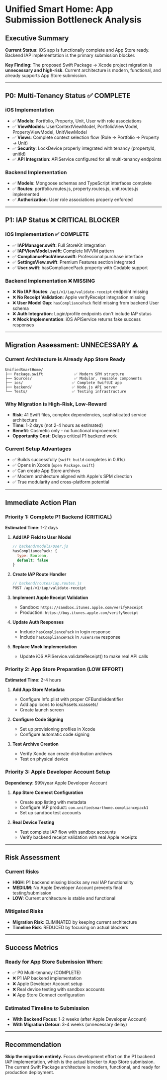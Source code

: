 # Unified Smart Home: App Submission Bottleneck Analysis

## Executive Summary

**Current Status**: iOS app is functionally complete and App Store ready. Backend IAP implementation is the primary submission blocker.

**Key Finding**: The proposed Swift Package → Xcode project migration is **unnecessary and high-risk**. Current architecture is modern, functional, and already supports App Store submission.

---

## P0: Multi-Tenancy Status ✅ COMPLETE

### iOS Implementation
- ✅ **Models**: Portfolio, Property, Unit, User with role associations
- ✅ **ViewModels**: UserContextViewModel, PortfolioViewModel, PropertyViewModel, UnitViewModel  
- ✅ **Views**: Complete context selection flow (Role → Portfolio → Property → Unit)
- ✅ **Security**: LockDevice properly integrated with tenancy (propertyId, unitId)
- ✅ **API Integration**: APIService configured for all multi-tenancy endpoints

### Backend Implementation  
- ✅ **Models**: Mongoose schemas and TypeScript interfaces complete
- ✅ **Routes**: portfolio.routes.js, property.routes.js, unit.routes.js implemented
- ✅ **Authorization**: User role associations properly enforced

---

## P1: IAP Status ❌ CRITICAL BLOCKER

### iOS Implementation ✅ COMPLETE
- ✅ **IAPManager.swift**: Full StoreKit integration
- ✅ **IAPViewModel.swift**: Complete MVVM pattern
- ✅ **CompliancePackView.swift**: Professional purchase interface
- ✅ **SettingsView.swift**: Premium Features section integrated
- ✅ **User.swift**: hasCompliancePack property with Codable support

### Backend Implementation ❌ MISSING
- ❌ **No IAP Routes**: `/api/v1/iap/validate-receipt` endpoint missing
- ❌ **No Receipt Validation**: Apple verifyReceipt integration missing  
- ❌ **User Model Gap**: `hasCompliancePack` field missing from backend User schema
- ❌ **Auth Integration**: Login/profile endpoints don't include IAP status
- ❌ **Mock Implementation**: iOS APIService returns fake success responses

---

## Migration Assessment: UNNECESSARY ⚠️

### Current Architecture is Already App Store Ready
```
UnifiedSmartHome/
├── Package.swift              ✅ Modern SPM structure
├── Sources/                   ✅ Modular, reusable components  
├── ios/                      ✅ Complete SwiftUI app
├── backend/                  ✅ Node.js API server
└── Tests/                    ✅ Testing infrastructure
```

### Why Migration is High-Risk, Low-Reward
- **Risk**: 41 Swift files, complex dependencies, sophisticated service architecture
- **Time**: 1-2 days (not 2-4 hours as estimated)
- **Benefit**: Cosmetic only - no functional improvement
- **Opportunity Cost**: Delays critical P1 backend work

### Current Setup Advantages
- ✅ Builds successfully (`swift build` completes in 0.61s)
- ✅ Opens in Xcode (`open Package.swift`)
- ✅ Can create App Store archives
- ✅ Modern architecture aligned with Apple's SPM direction
- ✅ True modularity and cross-platform potential

---

## Immediate Action Plan

### Priority 1: Complete P1 Backend (CRITICAL)
**Estimated Time**: 1-2 days

1. **Add IAP Field to User Model**
   ```javascript
   // backend/models/User.js
   hasCompliancePack: {
     type: Boolean,
     default: false
   }
   ```

2. **Create IAP Route Handler**
   ```javascript
   // backend/routes/iap.routes.js
   POST /api/v1/iap/validate-receipt
   ```

3. **Implement Apple Receipt Validation**
   - Sandbox: `https://sandbox.itunes.apple.com/verifyReceipt`
   - Production: `https://buy.itunes.apple.com/verifyReceipt`

4. **Update Auth Responses**
   - Include `hasCompliancePack` in login response
   - Include `hasCompliancePack` in `/users/me` response

5. **Replace Mock Implementation**
   - Update iOS APIService.validateReceipt() to make real API calls

### Priority 2: App Store Preparation (LOW EFFORT)
**Estimated Time**: 2-4 hours

1. **Add App Store Metadata**
   - Configure Info.plist with proper CFBundleIdentifier
   - Add app icons to ios/Assets.xcassets/
   - Create launch screen

2. **Configure Code Signing**
   - Set up provisioning profiles in Xcode
   - Configure automatic code signing

3. **Test Archive Creation**
   - Verify Xcode can create distribution archives
   - Test on physical device

### Priority 3: Apple Developer Account Setup
**Dependency**: $99/year Apple Developer Account

1. **App Store Connect Configuration**
   - Create app listing with metadata
   - Configure IAP product: `com.unifiedsmarthome.compliancepack1`
   - Set up sandbox test accounts

2. **Real Device Testing**
   - Test complete IAP flow with sandbox accounts
   - Verify backend receipt validation with real Apple receipts

---

## Risk Assessment

### Current Risks
- **HIGH**: P1 backend missing blocks any real IAP functionality
- **MEDIUM**: No Apple Developer Account prevents final testing/submission
- **LOW**: Current architecture is stable and functional

### Mitigated Risks  
- **Migration Risk**: ELIMINATED by keeping current architecture
- **Timeline Risk**: REDUCED by focusing on actual blockers

---

## Success Metrics

### Ready for App Store Submission When:
- ✅ P0 Multi-tenancy (COMPLETE)
- ❌ P1 IAP backend implementation  
- ❌ Apple Developer Account setup
- ❌ Real device testing with sandbox accounts
- ❌ App Store Connect configuration

### Estimated Timeline to Submission
- **With Backend Focus**: 1-2 weeks (after Apple Developer Account)
- **With Migration Detour**: 3-4 weeks (unnecessary delay)

---

## Recommendation

**Skip the migration entirely.** Focus development effort on the P1 backend IAP implementation, which is the actual blocker to App Store submission. The current Swift Package architecture is modern, functional, and ready for production deployment. 